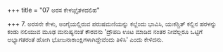 +++
title = "07 ಅರಸ ಕೇಳಙ್ಗೈತಳದಲಿಹ"

+++
7. ಅರಸನೇ ಕೇಳು, ಅಂಗೈಯಲ್ಲಿರುವ ಪರುಷಮಣಿಯನ್ನು ಕಲ್ಲೆಂದು ಭಾವಿಸಿ, ಯಃಕಶ್ಚಿತ್ ಕಲ್ಲಿನ ಹರಳನ್ನು ಕಂಡು ನಲಿಯುವ ಮೂಢ ಮನುಷ್ಯನಂತೆ ಕೌರವನು 'ದ್ರೌಪದಿ ಊಟ ಮಾಡಿದ ನಂತರ ನೀವೆಲ್ಲರೂ ಒಟ್ಟಿಗೆ ಅಭ್ಯಾಗತರಂತೆ ಹೋಗಿ ಭೋಜನಾಕಾಂಕ್ಷಿಗಳಾಗಿದ್ದೇವೆಂದು ತಿಳಿಸಿ' ಎಂದು ಕೇಳಿದನು.